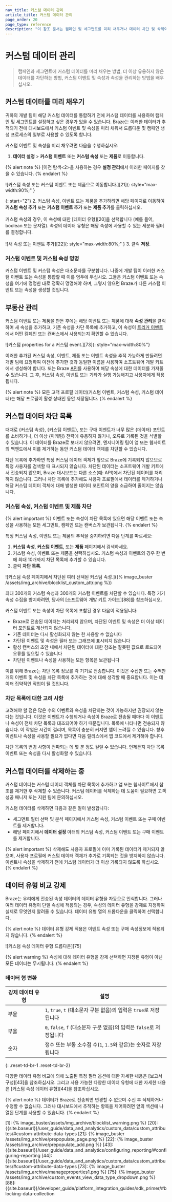 ```yaml
---
nav_title: 커스텀 데이터 관리
article_title: 커스텀 데이터 관리
page_order: 20
page_type: reference
description: "이 참조 문서는 캠페인 및 세그먼트를 미리 채우거나 데이터 차단 및 삭제와 같은 커스텀 데이터를 관리하는 방법을 다룹니다."
---
```


# 커스텀 데이터 관리

> 캠페인과 세그먼트에 커스텀 데이터를 미리 채우는 방법, 더 이상 유용하지 않은 데이터를 차단하는 방법, 커스텀 이벤트 및 속성과 속성을 관리하는 방법을 배우십시오.

## 커스텀 데이터를 미리 채우기

귀하의 개발 팀이 해당 커스텀 데이터를 통합하기 전에 커스텀 데이터를 사용하여 캠페인 및 세그먼트를 설정하고 싶은 경우가 있을 수 있습니다. Braze는 이러한 데이터가 추적되기 전에 대시보드에서 커스텀 이벤트 및 속성을 미리 채워서 드롭다운 및 캠페인 생성 프로세스의 일부로 사용할 수 있도록 합니다.

커스텀 이벤트 및 속성을 미리 채우려면 다음을 수행하십시오:

1. **데이터 설정** > **커스텀 이벤트** 또는 **커스텀 속성** 또는 **제품**로 이동합니다.

{% alert note %}
[이전 탐색<2>을 사용하는 경우 **설정 관리**에서 이러한 페이지를 찾을 수 있습니다.
{% endalert %}

![커스텀 속성 또는 커스텀 이벤트 또는 제품으로 이동합니다.][21]{: style="max-width:90%;" }

{: start="2"}
2\. 커스텀 속성, 이벤트 또는 제품을 추가하려면 해당 페이지로 이동하여 **커스텀 속성 추가** 또는 **커스텀 이벤트 추가** 또는 **제품 추가**를 클릭하십시오.<br><br>커스텀 속성의 경우, 이 속성에 대한 \[데이터 유형][20]을 선택합니다 (예를 들어, boolean 또는 문자열). 속성의 데이터 유형은 해당 속성에 사용할 수 있는 세분화 필터를 결정합니다. <br><br>![새 속성 또는 이벤트 추가][22]{: style="max-width:80%;" }
3\. 클릭 **저장**.

### 커스텀 이벤트 및 커스텀 속성 명명

커스텀 이벤트 및 커스텀 속성은 대소문자를 구분합니다. 나중에 개발 팀이 이러한 커스텀 이벤트 또는 속성을 통합할 때 이를 염두에 두십시오. 그들은 커스텀 이벤트 또는 속성을 여기에 명명한 대로 정확히 명명해야 하며, 그렇지 않으면 Braze가 다른 커스텀 이벤트 또는 속성을 생성할 것입니다.

## 부동산 관리

커스텀 이벤트 또는 제품을 만든 후에는 해당 이벤트 또는 제품에 대해 **속성 관리**을 클릭하여 새 속성을 추가하고, 기존 속성을 차단 목록에 추가하고, 이 속성이 [트리거 이벤트]({{site.baseurl}}/user_guide/engagement_tools/campaigns/scheduling_and_organizing/delivery_types/triggered_delivery/#step-1-select-a-trigger-event)에서 어떤 캠페인 또는 캔버스에서 사용되는지 확인할 수 있습니다.

![커스텀 properties for a 커스텀 event.][73]{: style="max-width:80%"}

이러한 추가된 커스텀 속성, 이벤트, 제품 또는 이벤트 속성을 추적 가능하게 만들려면 개발 팀에 요청하여 이전에 추가한 것과 동일한 이름을 사용하여 소프트웨어 개발 키트에서 생성해야 합니다. 또는 Braze [API]({{site.baseurl}}/api/basics/)를 사용하여 해당 속성에 대한 데이터를 가져올 수 있습니다. 그 후, 커스텀 속성, 이벤트 또는 기타가 실행 가능해지고 사용자에게 적용됩니다.

{% alert note %}
모든 고객 프로필 데이터(커스텀 이벤트, 커스텀 속성, 커스텀 데이터)는 해당 프로필이 활성 상태인 동안 저장됩니다.
{% endalert %}

## 커스텀 데이터 차단 목록

때때로 {커스텀 속성}, {커스텀 이벤트}, 또는 구매 이벤트가 너무 많은 {데이터} 포인트를 소비하거나, 더 이상 {마케팅} 전략에 유용하지 않거나, 오류로 기록된 것을 식별할 수 있습니다. 이 데이터를 Braze로 보내지 않으려면, 엔지니어링 팀이 앱 또는 웹사이트의 백엔드에서 이를 제거하는 동안 커스텀 데이터 객체를 차단할 수 있습니다.

차단 목록에 추가하면 특정 커스텀 데이터 객체가 앞으로 Braze에 기록되지 않으므로 특정 사용자를 검색할 때 표시되지 않습니다. 차단된 데이터는 소프트웨어 개발 키트에서 전송되지 않으며, Braze 대시보드는 다른 소스(예: API)에서 차단된 데이터를 처리하지 않습니다. 그러나 차단 목록에 추가해도 사용자 프로필에서 데이터를 제거하거나 해당 커스텀 데이터 객체에 대해 발생한 데이터 포인트의 양을 소급하여 줄이지는 않습니다.

### 커스텀 속성, 커스텀 이벤트 및 제품 차단

{% alert important %}
이벤트 또는 속성이 차단 목록에 있으면 해당 이벤트 또는 속성을 사용하는 모든 세그먼트, 캠페인 또는 캔버스가 보관됩니다.
{% endalert %}

특정 커스텀 속성, 이벤트 또는 제품의 추적을 중지하려면 다음 단계를 따르세요:

1. **커스텀 속성**, **커스텀 이벤트**, 또는 **제품** 페이지에서 검색하세요.
2. 커스텀 속성, 이벤트 또는 제품을 선택하십시오. 커스텀 속성과 이벤트의 경우 한 번에 최대 10개까지 차단 목록에 추가할 수 있습니다.
3. 클릭 **차단 목록**.

![커스텀 속성 페이지에서 차단된 여러 선택된 커스텀 속성.]({% image_buster /assets/img_archive/blocklist_custom_attr.png %})

최대 300개의 커스텀 속성과 300개의 커스텀 이벤트를 차단할 수 있습니다. 특정 기기 속성 수집을 방지하려면, 당사의 \[소프트웨어 개발 키트 가이드][88]를 참조하십시오.

커스텀 이벤트 또는 속성이 차단 목록에 포함된 경우 다음이 적용됩니다:

- Braze로 전송된 데이터는 처리되지 않으며, 차단된 이벤트 및 속성은 더 이상 데이터 포인트로 계산되지 않습니다.
- 기존 데이터는 다시 활성화되지 않는 한 사용할 수 없습니다
- 차단된 이벤트 및 속성은 필터 또는 그래프에 표시되지 않습니다
- 활성 캔버스의 초안 내에서 차단된 데이터에 대한 참조는 잘못된 값으로 로드되어 오류를 일으킬 수 있습니다
- 차단된 이벤트나 속성을 사용하는 모든 항목은 보관됩니다

이를 위해 Braze는 차단 목록 정보를 각 기기로 전송합니다. 이것은 수십만 또는 수백만 개의 이벤트 및 속성을 차단 목록에 추가하는 것에 대해 생각할 때 중요합니다. 이는 데이터 집약적인 작업이 될 것입니다.

### 차단 목록에 대한 고려 사항

고려해야 할 점은 많은 수의 이벤트와 속성을 차단하는 것이 가능하지만 권장되지 않는다는 것입니다. 이것은 이벤트가 수행되거나 속성이 Braze로 전송될 때마다 이 이벤트나 속성이 전체 차단 목록과 대조되어야 하기 때문입니다. 목록에 나타나면 전송되지 않습니다. 이 작업은 시간이 걸리며, 목록이 충분히 커지면 앱이 느려질 수 있습니다. 향후 이벤트나 속성을 사용할 필요가 없다면 다음 릴리스에서 앱 코드에서 제거해야 합니다.

차단 목록의 변경 사항이 전파되는 데 몇 분 정도 걸릴 수 있습니다. 언제든지 차단 목록 이벤트 또는 속성을 다시 활성화할 수 있습니다.

## 커스텀 데이터를 삭제하는 중

커스텀 데이터는 커스텀 데이터 객체를 차단 목록에 추가하고 앱 또는 웹사이트에서 참조를 제거한 후 삭제할 수 있습니다. 커스텀 데이터를 삭제하는 데 도움이 필요하면 고객 성공 매니저 또는 지원 팀에 문의하십시오.

커스텀 데이터를 삭제하면 다음과 같은 일이 발생합니다:

- 세그먼트 필터 선택 및 분석 페이지에서 커스텀 속성, 커스텀 이벤트 또는 구매 이벤트를 제거합니다.
- 해당 페이지에서 **데이터 설정** 아래의 커스텀 속성, 커스텀 이벤트 또는 구매 이벤트를 제거합니다.

{% alert important %}
삭제해도 사용자 프로필에 이미 기록된 데이터가 제거되지 않으며, 사용자 프로필에 커스텀 데이터 객체가 추가로 기록되는 것을 방지하지 않습니다. 이벤트나 속성을 삭제하기 전에 커스텀 데이터가 더 이상 기록되지 않도록 하십시오.
{% endalert %}

## 데이터 유형 비교 강제

Braze는 우리에게 전송된 속성 데이터의 데이터 유형을 자동으로 인식합니다. 그러나 여러 데이터 유형이 단일 속성에 적용되는 경우, 속성의 데이터 유형을 강제로 지정하여 실제로 무엇인지 알려줄 수 있습니다. 데이터 유형 열의 드롭다운을 클릭하여 선택합니다.

{% alert note %} 데이터 유형 강제 적용은 이벤트 속성 또는 구매 속성정보에 적용되지 않습니다. {% endalert %}

![커스텀 속성 데이터 유형 드롭다운][75]

{% alert warning %}
속성에 대해 데이터 유형을 강제 선택하면 지정된 유형이 아닌 모든 데이터는 무시됩니다.
{% endalert %}

### 데이터 형 변환

| 강제 데이터 유형 | 설명 |
|------------------|-------------|
| 부울 | `1`, `true`, `t` (대소문자 구분 없음)의 입력은 `true`로 저장됩니다 |
| 부울 | `0`, `false`, `f` (대소문자 구분 없음)의 입력은 `false`로 저장됩니다 |
| 숫자 | 정수 또는 부동 소수점 수(`1`, `1.5`와 같은)는 숫자로 저장됩니다 |
{: .reset-td-br-1 .reset-td-br-2}

다양한 데이터 유형 비교에 의해 노출된 특정 필터 옵션에 대한 자세한 내용은 \[보고서 구성][43]을 참조하십시오. 그리고 사용 가능한 다양한 데이터 유형에 대한 자세한 내용은 \[커스텀 속성 데이터 유형][44]을 참조하십시오.

{% alert note %}
데이터가 Braze로 전송되면 변경할 수 없으며 수신 후 삭제하거나 수정할 수 없습니다. 그러나 대시보드에서 추적하는 항목을 제어하려면 앞의 섹션에 나열된 단계를 사용할 수 있습니다.
{% endalert %}


[1]: {% image_buster/assets/img_archive/blocklist_warning.png %}
[20]: {{site.baseurl}}/user_guide/data_and_analytics/custom_data/custom_attributes/#custom-attribute-data-types
[21]: {% image_buster /assets/img_archive/prepopulate_page.png %}
[22]: {% image_buster /assets/img_archive/prepopulate_add.png %}
[43]: {{site.baseurl}}/user_guide/data_and_analytics/configuring_reporting/#configuring-reporting
[44]: {{site.baseurl}}/user_guide/data_and_analytics/custom_data/custom_attributes/#custom-attribute-data-types
[73]: {% image_buster /assets/img_archive/manageproperties1.png %}
[75]: {% image_buster /assets/img_archive/custom_events_view_data_type_dropdown.png %}
[88]: {{site.baseurl}}/developer_guide/platform_integration_guides/sdk_primer/#blocking-data-collection